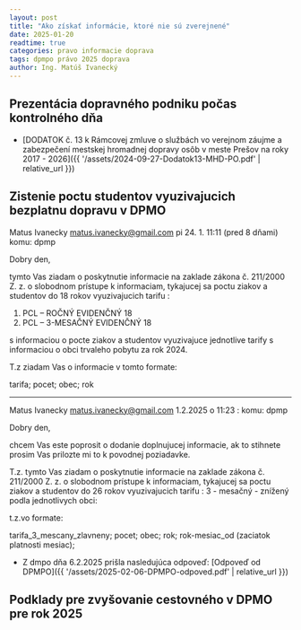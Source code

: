 ```yaml
---
layout: post
title: "Ako získať informácie, ktoré nie sú zverejnené"
date: 2025-01-20
readtime: true
categories: pravo informacie doprava
tags: dpmpo právo 2025 doprava
author: Ing. Matúš Ivanecký
---
```


## Prezentácia dopravného podniku počas kontrolného dňa

- [DODATOK č. 13 k Rámcovej zmluve o službách vo verejnom záujme a zabezpečení mestskej hromadnej dopravy osôb v meste Prešov na roky 2017 - 2026]({{ '/assets/2024-09-27-Dodatok13-MHD-PO.pdf' | relative_url }})





## Zistenie poctu studentov vyuzivajucich bezplatnu dopravu v DPMO


Matus Ivanecky <matus.ivanecky@gmail.com>
pi 24. 1. 11:11 (pred 8 dňami)
komu: dpmp

Dobry den, 

tymto Vas ziadam o poskytnutie informacie na zaklade zákona č. 211/2000 Z. z. o slobodnom prístupe k informaciam, tykajucej sa poctu ziakov a studentov do 18 rokov vyuzivajucich tarifu  :

1. PCL – ROČNÝ EVIDENČNÝ 18  
2.  PCL – 3-MESAČNÝ EVIDENČNÝ 18

s informaciou o pocte ziakov a studentov vyuzivajuce jednotlive tarify s informaciou o obci trvaleho pobytu za rok 2024.

T.z ziadam Vas o informacie v tomto formate:

tarifa; pocet; obec; rok

----


Matus Ivanecky <matus.ivanecky@gmail.com> 1.2.2025 o 11:23 :
komu: dpmp

Dobry den, 

chcem Vas este poprosit o dodanie doplnujucej informacie, ak to stihnete prosim Vas prilozte mi to k povodnej poziadavke. 

T.z. tymto Vas ziadam o poskytnutie informacie na zaklade zákona č. 211/2000 Z. z. o slobodnom prístupe k informaciam, tykajucej sa poctu ziakov a studentov do 26 rokov vyuzivajucich tarifu  : 3 - mesačný - znížený  podla jednotlivych obci:

t.z.vo formate:

tarifa_3_mescany_zlavneny; pocet; obec; rok;  rok-mesiac_od (zaciatok platnosti mesiac);

- Z dmpo dňa 6.2.2025 prišla nasledujúca odpoveď:
   [Odpoveď od DPMPO]({{ '/assets/2025-02-06-DPMPO-odpoved.pdf' | relative_url }}) 


## Podklady pre zvyšovanie cestovného v DPMO pre rok 2025


